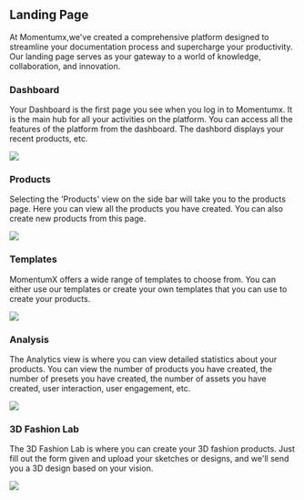 ## Landing Page

At Momentumx,we've created a comprehensive platform designed to streamline your documentation process and supercharge your productivity.
Our landing page serves as your gateway to a world of knowledge, collaboration, and innovation.
### Dashboard
Your Dashboard is the first page you see when you log in to Momentumx. It is the main hub for all your activities on the platform. You can access all the features of the platform from the dashboard. The dashbord displays your recent products, etc.

<img class="navigate-interface-images" src="./Images/dashboard.png">

### Products

Selecting the 'Products' view on the side bar will take you to the products page. Here you can view all the products you have created. You can also create new products from this page.

<img class="navigate-interface-images" src="./Images/allprod.png">

### Templates

MomentumX offers a wide range of templates to choose from. You can either use our templates or create your own templates that you can use to create your products.

<img class="features-image" src="./Images/templates.jpg">

### Analysis

The Analytics view is where you can view detailed statistics about your products. You can view the number of products you have created, the number of presets you have created, the number of assets you have created, user interaction, user engagement, etc.

<img class="navigate-interface-images" src="./Images/analysis.png">


### 3D Fashion Lab

The 3D Fashion Lab is where you can create your 3D fashion products. Just fill out the form given and upload your sketches or designs, and we'll send you a 3D design based on your vision.

<img class="navigate-interface-images" src="./Images/3d fashion.png">
